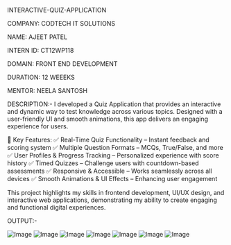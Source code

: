 INTERACTIVE-QUIZ-APPLICATION

COMPANY: CODTECH IT SOLUTIONS

NAME: AJEET PATEL

INTERN ID: CT12WP118

DOMAIN: FRONT END DEVELOPMENT

DURATION: 12 WEEEKS

MENTOR: NEELA SANTOSH

DESCRIPTION:-
I developed a Quiz Application that provides an interactive and dynamic way to test knowledge across various topics. Designed with a user-friendly UI and smooth animations, this app delivers an engaging experience for users.

🌟 Key Features:
✅ Real-Time Quiz Functionality – Instant feedback and scoring system
✅ Multiple Question Formats – MCQs, True/False, and more
✅ User Profiles & Progress Tracking – Personalized experience with score history
✅ Timed Quizzes – Challenge users with countdown-based assessments
✅ Responsive & Accessible – Works seamlessly across all devices
✅ Smooth Animations & UI Effects – Enhancing user engagement

This project highlights my skills in frontend development, UI/UX design, and interactive web applications, demonstrating my ability to create engaging and functional digital experiences.

OUTPUT:-

![Image](https://github.com/user-attachments/assets/4dc9d8ba-6ab5-49e0-8c1f-3b5e5ef019f1)
![Image](https://github.com/user-attachments/assets/996bd890-7f13-4b08-ab4e-68f17a24e2fa)
![Image](https://github.com/user-attachments/assets/7684f920-bc9d-4b88-8b27-4b857061b8f7)
![Image](https://github.com/user-attachments/assets/50a462e2-7e39-4447-aa9a-1dab6743a188)
![Image](https://github.com/user-attachments/assets/129c7083-2ed5-4559-833e-b09a2bbdf26a)
![Image](https://github.com/user-attachments/assets/e2c70e0c-f164-4a66-8b84-f66d2b7f70ba)
![Image](https://github.com/user-attachments/assets/046be52b-3f1e-4456-80b3-b66128869b87)

